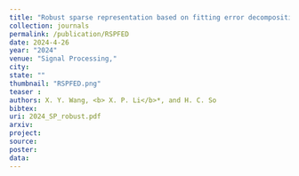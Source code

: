 ```yaml
---
title: "Robust sparse representation based on fitting error decomposition"
collection: journals
permalink: /publication/RSPFED
date: 2024-4-26
year: "2024"
venue: "Signal Processing,"
city: 
state: ""
thumbnail: "RSPFED.png"
teaser : 
authors: X. Y. Wang, <b> X. P. Li</b>*, and H. C. So
bibtex: 
uri: 2024_SP_robust.pdf
arxiv: 
project: 
source: 
poster: 
data:
---
```


